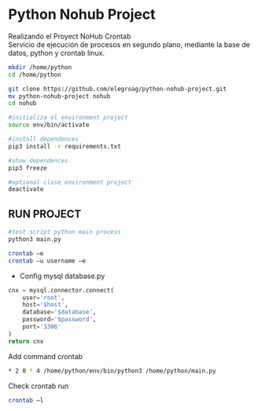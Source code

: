 # Python Nohub Project

Realizando el Proyect NoHub Crontab  
Servicio de ejecución de procesos en segundo plano, mediante la base de datos, python y crontab linux.

```bash
mkdir /home/python
cd /home/python

git clone https://github.com/elegroag/python-nohub-project.git
mv python-nohub-project nohub
cd nohub

#initializa el environment project
source env/bin/activate

#install dependences
pip3 install -r requirements.txt

#show dependences
pip3 freeze

#optional close environment project
deactivate
```

## RUN PROJECT

```bash
#test script python main process
python3 main.py

crontab –e
crontab –u username –e
```

- Config mysql database.py

```python
cnx = mysql.connector.connect(
    user='root',
    host='$host',
    database='$database',
    password='$password',
    port='3306'
)
return cnx
```

Add command crontab

```sh
* 2 0 * 4 /home/python/env/bin/python3 /home/python/main.py
```

Check crontab run

```bash
crontab –l
```
